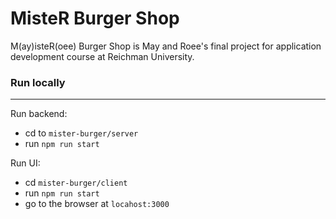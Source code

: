 # MisteR Burger Shop
M(ay)isteR(oee) Burger Shop is May and Roee's final project for application development course at Reichman University.

### Run locally
---
Run backend:
* cd to `mister-burger/server`
* run `npm run start`

Run UI:
* cd `mister-burger/client`
* run `npm run start`
* go to the browser at `locahost:3000`
